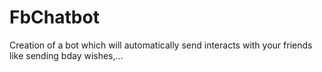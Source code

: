 # FbChatbot
Creation of a bot which will automatically send interacts with your friends like sending bday wishes,...
